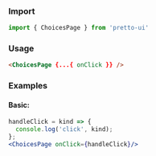 ### Import
```js static
import { ChoicesPage } from 'pretto-ui'
```

### Usage
```html
<ChoicesPage {...{ onClick }} />
```

### Examples
#### Basic:
```jsx
handleClick = kind => {
  console.log('click', kind);
};
<ChoicesPage onClick={handleClick}/>
```
